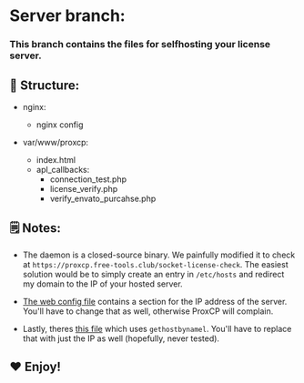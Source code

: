 # Server branch:

### This branch contains the files for selfhosting your license server.


## 🌲 Structure:
- nginx:
    - nginx config

- var/www/proxcp:
    - index.html
    - apl_callbacks:
        - connection_test.php
        - license_verify.php
        - verify_envato_purcahse.php

## 🗒️ Notes:

- The daemon is a closed-source binary. We painfully modified it to check at `https://proxcp.free-tools.club/socket-license-check`. The easiest solution would be to simply create an entry in `/etc/hosts` and redirect my domain to the IP of your hosted server.

- <a href="https://github.com/marcus-alicia/ProxCP/blob/main/web/lilib/proxcp_lilib_c.php" target="_blank">The web config file</a> contains a section for the IP address of the server. You'll have to change that as well, otherwise ProxCP will complain.

- Lastly, theres <a href="https://github.com/marcus-alicia/ProxCP/blob/server/var/www/proxcp/apl_callbacks/license_verify.php" target="_blank">this file</a> which uses `gethostbynamel`. You'll have to replace that with just the IP as well (hopefully, never tested).

## ❤️ Enjoy!
